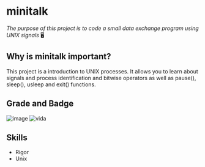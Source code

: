 # minitalk

*The purpose of this project is to code a small data exchange program using UNIX signals* :desktop_computer:

## Why is minitalk important?

This project is a introduction to UNIX processes. It allows you to learn about signals and process identification and bitwise operators as well as pause(), sleep(), usleep and exit() functions.

## Grade and Badge

![image](https://user-images.githubusercontent.com/85964972/132257264-f92eb828-0168-46d7-aa10-15a6bf44ef6e.png)
![vida](https://game.42sp.org.br/static/assets/achievements/minitalkm.png)

## Skills

 - Rigor
 - Unix
